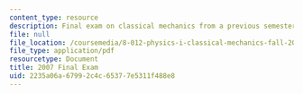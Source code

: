 ```yaml
---
content_type: resource
description: Final exam on classical mechanics from a previous semester.
file: null
file_location: /coursemedia/8-012-physics-i-classical-mechanics-fall-2008/2235a06a67992c4c65377e5311f488e8_2007_final.pdf
file_type: application/pdf
resourcetype: Document
title: 2007 Final Exam
uid: 2235a06a-6799-2c4c-6537-7e5311f488e8
---
```


